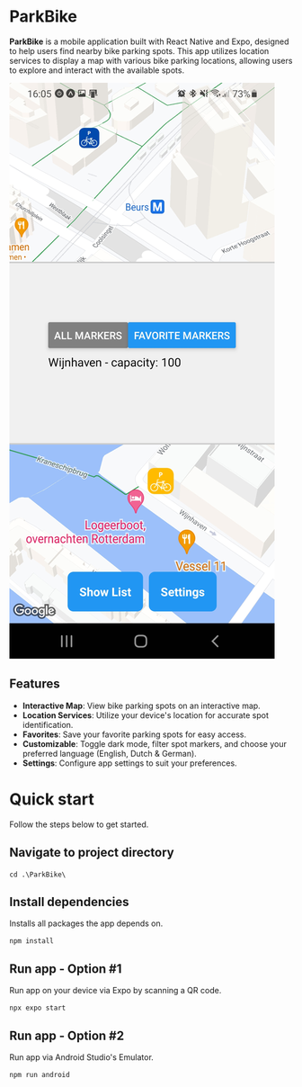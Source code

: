 # ParkBike

**ParkBike** is a mobile application built with React Native and Expo, designed to help users find nearby bike parking spots. This app utilizes location services to display a map with various bike parking locations, allowing users to explore and interact with the available spots.

![Screenshot](ParkBike/images/screenshot.jpg)

## Features

- **Interactive Map**: View bike parking spots on an interactive map.
- **Location Services**: Utilize your device's location for accurate spot identification.
- **Favorites**: Save your favorite parking spots for easy access.
- **Customizable**: Toggle dark mode, filter spot markers, and choose your preferred language (English, Dutch & German).
- **Settings**: Configure app settings to suit your preferences.

# Quick start
Follow the steps below to get started.
## Navigate to project directory
```
cd .\ParkBike\
```
## Install dependencies
Installs all packages the app depends on.
```
npm install
```
## Run app - Option #1
Run app on your device via Expo by scanning a QR code.
```
npx expo start
```
## Run app - Option #2
Run app via Android Studio's Emulator.
```
npm run android
```
